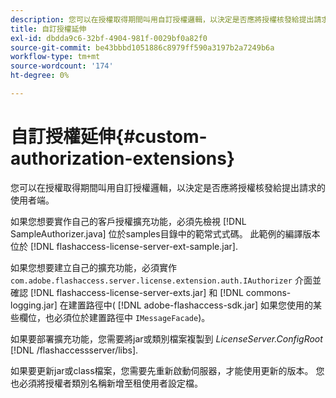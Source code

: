 ```yaml
---
description: 您可以在授權取得期間叫用自訂授權邏輯，以決定是否應將授權核發給提出請求的使用者端。
title: 自訂授權延伸
exl-id: dbdda9c6-32bf-4904-981f-0029bf0a82f0
source-git-commit: be43bbbd1051886c8979ff590a3197b2a7249b6a
workflow-type: tm+mt
source-wordcount: '174'
ht-degree: 0%

---
```


# 自訂授權延伸{#custom-authorization-extensions}

您可以在授權取得期間叫用自訂授權邏輯，以決定是否應將授權核發給提出請求的使用者端。

如果您想要實作自己的客戶授權擴充功能，必須先檢視 [!DNL SampleAuthorizer.java] 位於samples目錄中的範常式式碼。 此範例的編譯版本位於 [!DNL flashaccess-license-server-ext-sample.jar].

如果您想要建立自己的擴充功能，必須實作 `com.adobe.flashaccess.server.license.extension.auth.IAuthorizer` 介面並確認 [!DNL flashaccess-license-server-exts.jar] 和 [!DNL commons-logging.jar] 在建置路徑中( [!DNL adobe-flashaccess-sdk.jar] 如果您使用的某些欄位，也必須位於建置路徑中 `IMessageFacade`)。

如果要部署擴充功能，您需要將jar或類別檔案複製到 *LicenseServer.ConfigRoot* [!DNL /flashaccessserver/libs].

如果要更新jar或class檔案，您需要先重新啟動伺服器，才能使用更新的版本。 您也必須將授權者類別名稱新增至租使用者設定檔。
